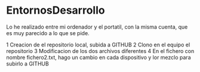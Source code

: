 # EntornosDesarrollo

Lo he realizado entre mi ordenador y el portatil, con la misma cuenta, que es muy parecido a lo que se pide.

1 Creacion de el repositorio local, subida a GITHUB
2 Clono en el equipo el repositorio
3 Modificacion de los dos archivos diferentes
4 En el fichero con nombre fichero2.txt, hago un cambio en cada dispositivo y lor mezclo para subirlo a GITHUB
